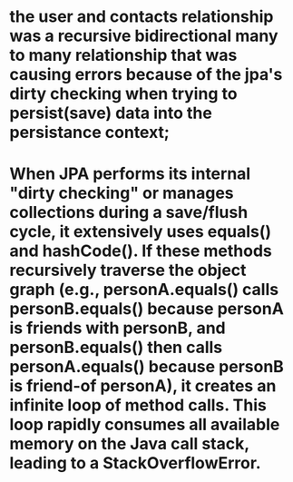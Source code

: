 # the user and contacts relationship was a recursive bidirectional many to many relationship that was causing errors because of the jpa's dirty checking when trying to persist(save) data into the persistance context;
# When JPA performs its internal "dirty checking" or manages collections during a save/flush cycle, it extensively uses equals() and hashCode(). If these methods recursively traverse the object graph (e.g., personA.equals() calls personB.equals() because personA is friends with personB, and personB.equals() then calls personA.equals() because personB is friend-of personA), it creates an infinite loop of method calls. This loop rapidly consumes all available memory on the Java call stack, leading to a StackOverflowError.